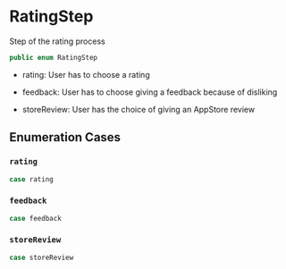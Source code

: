 # RatingStep

Step of the rating process

``` swift
public enum RatingStep 
```

  - rating: User has to choose a rating

  - feedback: User has to choose giving a feedback because of disliking

  - storeReview: User has the choice of giving an AppStore review

## Enumeration Cases

### `rating`

``` swift
case rating
```

### `feedback`

``` swift
case feedback
```

### `storeReview`

``` swift
case storeReview
```
